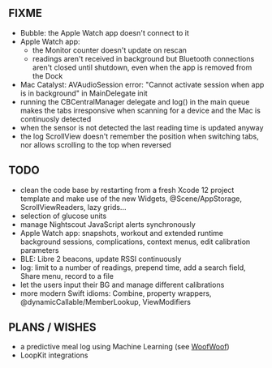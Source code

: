 FIXME
-----

* Bubble: the Apple Watch app doesn't connect to it
* Apple Watch app:
  - the Monitor counter doesn't update on rescan
  - readings aren't received in background but Bluetooth connections aren't closed until shutdown, even when the app is removed from the Dock
* Mac Catalyst: AVAudioSession error: "Cannot activate session when app is in background" in MainDelegate init
* running the CBCentralManager delegate and log() in the main queue makes the tabs irresponsive when scanning for a device and the Mac is continuosly detected
* when the sensor is not detected the last reading time is updated anyway
* the log ScrollView doesn't remember the position when switching tabs, nor allows scrolling to the top when reversed

TODO
----

* clean the code base by restarting from a fresh Xcode 12 project template and make use of the new Widgets, @Scene/AppStorage, ScrollViewReaders, lazy grids...
* selection of glucose units
* manage Nightscout JavaScript alerts synchronously
* Apple Watch app: snapshots, workout and extended runtime background sessions, complications, context menus, edit calibration parameters
* BLE: Libre 2 beacons, update RSSI continuously
* log: limit to a number of readings, prepend time, add a search field, Share menu, record to a file
* let the users input their BG and manage different calibrations
* more modern Swift idioms: Combine, property wrappers, @dynamicCallable/MemberLookup, ViewModifiers


PLANS / WISHES
---------------

* a predictive meal log using Machine Learning (see [WoofWoof](https://github.com/gshaviv/ninety-two))
* LoopKit integrations

